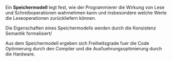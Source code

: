 
Ein __Speichermodell__ legt fest, wie der Programmierer die Wirkung von Lese und Schreiboperationen wahrnehmen kann und insbesondere welche Werte die Leseoperationen zurückliefern können.

Die Eigenschaften eines Speichermodells werden durch die Konsistenz Semantik formalisiert/

Aus dem Speichermodell ergeben sich Freiheitsgrade fuer die Code Optimierung durch den Compiler und die Ausfuehrungsoptimierung durch die Hardware.

